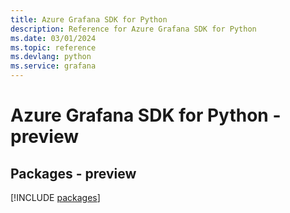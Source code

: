 ```yaml
---
title: Azure Grafana SDK for Python
description: Reference for Azure Grafana SDK for Python
ms.date: 03/01/2024
ms.topic: reference
ms.devlang: python
ms.service: grafana
---
```

# Azure Grafana SDK for Python - preview
## Packages - preview
[!INCLUDE [packages](grafana-index.md)]